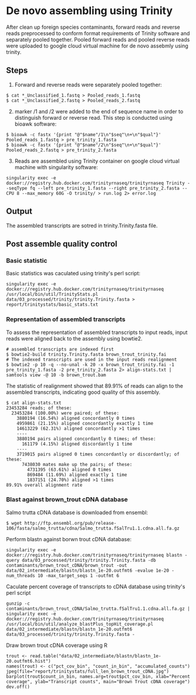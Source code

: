 # De novo assembling using Trinity
After clean up foreign species contaminants, forward reads and reverse reads preprocessed to conform format requirements of Trinity software and separately pooled together. Pooled forward reads and pooled reverse reads were uploaded to google cloud virtual machine for de novo assebmly using trinity.

## Steps
1. Forward and reverse reads were separately pooled together:  
```
$ cat *_Unclassified_1.fastq > Pooled_reads_1.fastq
$ cat *_Unclassified_2.fastq > Pooled_reads_2.fastq
```  


2. marker /1 and /2 were added to the end of sequence name in order to distinguish forward or reverse read. This step is conducted using bioawk software:  
```
$ bioawk -c fastx '{print "@"$name"/1\n"$seq"\n+\n"$qual"}' Pooled_reads_1.fastq > pre_trinity_1.fasta
$ bioawk -c fastx '{print "@"$name"/2\n"$seq"\n+\n"$qual"}' Pooled_reads_2.fastq > pre_trinity_2.fasta
```  

3. Reads are assembled using Trinity container on google cloud virtual machine with singularity software: 
```
singularity exec -e docker://registry.hub.docker.com/trinityrnaseq/trinityrnaseq Trinity --seqType fq --left pre_trinity_1.fasta --right pre_trinity_2.fasta --CPU 8 --max_memory 60G -O trinity/ > run.log 2> error.log
```

## Output
The assembled transcripts are sotred in trinity.Trinity.fasta file.

## Post assemble quality control
### Basic statistic
Basic statistics was caculated using trinity's perl script:
```
singularity exec -e docker://registry.hub.docker.com/trinityrnaseq/trinityrnaseq /usr/local/bin/util/TrinityStats.pl data/03_processed/trinity/trinity.Trinity.fasta > report/trinitystats/basic_stats.txt
```

### Representation of assembled transcripts
To assess the representation of assembled transcripts to input reads, input reads were aligned back to the assembly using bowtie2.
```
# assembled transcripts are indexed first
$ bowtie2-build trinity.Trinity.fasta brown_trout_trinity.fai
# The indexed transcripts are used in the input reads realignment
$ bowtie2 -p 10 -q --no-unal -k 20 -x brown_trout_trinity.fai -1 pre_trinity_1.fasta -2 pre_trinity_2.fasta 2> align-stats.txt | samtools view -@ 10 -b brown_trout.bam
```
The statistic of realignment showed that 89.91% of reads can align to the assembled transcripts, indicating good quality of this assembly.  
```
$ cat align-stats.txt
23453284 reads; of these:
  23453284 (100.00%) were paired; of these:
    3880194 (16.54%) aligned concordantly 0 times
    4959861 (21.15%) aligned concordantly exactly 1 time
    14613229 (62.31%) aligned concordantly >1 times
    ----
    3880194 pairs aligned concordantly 0 times; of these:
      161179 (4.15%) aligned discordantly 1 time
    ----
    3719015 pairs aligned 0 times concordantly or discordantly; of these:
      7438030 mates make up the pairs; of these:
        4731395 (63.61%) aligned 0 times
        869484 (11.69%) aligned exactly 1 time
        1837151 (24.70%) aligned >1 times
89.91% overall alignment rate
```
### Blast against brown_trout cDNA database
Salmo trutta cDNA database is downloaded from ensembl:
```
$ wget http://ftp.ensembl.org/pub/release-106/fasta/salmo_trutta/cdna/Salmo_trutta.fSalTru1.1.cdna.all.fa.gz
```
Perform blastn against borwn trout cDNA database:
```
singularity exec -e docker://registry.hub.docker.com/trinityrnaseq/trinityrnaseq blastn -query data/03_processed/trinity/trinity.Trinity.fasta -db contaminants/brown_trout_cDNA/brown_trout -out data/02_intermediate/blastn/blastn_1e-20.outfmt6 -evalue 1e-20 -num_threads 10 -max_target_seqs 1 -outfmt 6
```
Caculate percent coverage of transcripts to cDNA database using trinity's perl script
```
gunzip -c contaminants/brown_trout_cDNA/Salmo_trutta.fSalTru1.1.cdna.all.fa.gz | singularity exec -e docker://registry.hub.docker.com/trinityrnaseq/trinityrnaseq /usr/local/bin/util/analyze_blastPlus_topHit_coverage.pl data/02_intermediate/blastn/blastn_1e-20.outfmt6 data/03_processed/trinity/trinity.Trinity.fasta -
```
Draw brown trout cDNA coverage using R
```
trout <- read.table("data/02_intermediate/blastn/blastn_1e-20.outfmt6.hist")
names(trout) <- c("pct_cov_bin", "count_in_bin", "accumulated_counts")
jpeg(file="report/trinitystats/full_len_brown_trout_cDNA.jpg")
barplot(trout$count_in_bin, names.arg=trout$pct_cov_bin, xlab="Percent coverage", ylab="Transcript counts", main="Brown Trout cDNA coverage")
dev.off()
```

